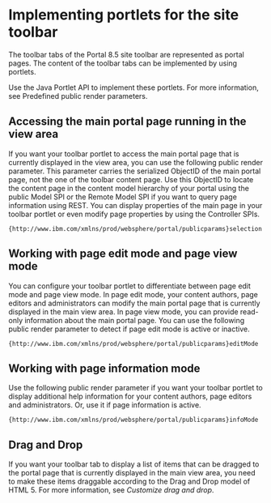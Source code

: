 # Implementing portlets for the site toolbar

The toolbar tabs of the Portal 8.5 site toolbar are represented as portal pages. The content of the toolbar tabs can be implemented by using portlets.

Use the Java Portlet API to implement these portlets. For more information, see Predefined public render parameters.

## Accessing the main portal page running in the view area

If you want your toolbar portlet to access the main portal page that is currently displayed in the view area, you can use the following public render parameter. This parameter carries the serialized ObjectID of the main portal page, not the one of the toolbar content page. Use this ObjectID to locate the content page in the content model hierarchy of your portal using the public Model SPI or the Remote Model SPI if you want to query page information using REST. You can display properties of the main page in your toolbar portlet or even modify page properties by using the Controller SPIs.

```
{http://www.ibm.com/xmlns/prod/websphere/portal/publicparams}selection
```

## Working with page edit mode and page view mode

You can configure your toolbar portlet to differentiate between page edit mode and page view mode. In page edit mode, your content authors, page editors and administrators can modify the main portal page that is currently displayed in the main view area. In page view mode, you can provide read-only information about the main portal page. You can use the following public render parameter to detect if page edit mode is active or inactive.

```
{http://www.ibm.com/xmlns/prod/websphere/portal/publicparams}editMode
```

## Working with page information mode

Use the following public render parameter if you want your toolbar portlet to display additional help information for your content authors, page editors and administrators. Or, use it if page information is active.

```
{http://www.ibm.com/xmlns/prod/websphere/portal/publicparams}infoMode
```

## Drag and Drop

If you want your toolbar tab to display a list of items that can be dragged to the portal page that is currently displayed in the main view area, you need to make these items draggable according to the Drag and Drop model of HTML 5. For more information, see *Customize drag and drop*.